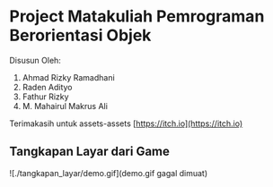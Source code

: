 # Project Matakuliah Pemrograman Berorientasi Objek

Disusun Oleh: 

1. Ahmad Rizky Ramadhani
2. Raden Adityo
3. Fathur Rizky
4. M. Mahairul Makrus Ali

Terimakasih untuk assets-assets  [https://itch.io](https://itch.io)

## Tangkapan Layar dari Game

![./tangkapan_layar/demo.gif](demo.gif gagal dimuat)
